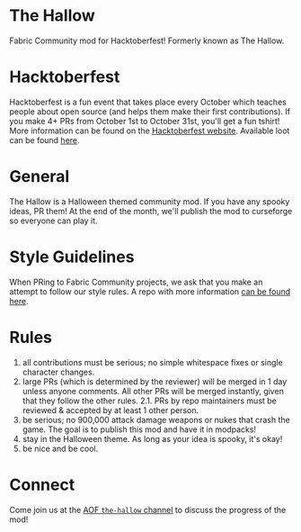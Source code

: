 # The Hallow
Fabric Community mod for Hacktoberfest! Formerly known as The Hallow.

# Hacktoberfest
Hacktoberfest is a fun event that takes place every October which teaches people about open source (and helps them make their first contributions). If you make 4+ PRs from October 1st to October 31st, you'll get a fun tshirt! More information can be found on the [Hacktoberfest website](https://hacktoberfest.digitalocean.com/). Available loot can be found [here](https://hacktoberfestswaglist.com/).

# General
 The Hallow is a Halloween themed community mod. If you have any spooky ideas, PR them! At the end of the month, we'll publish the mod to curseforge so everyone can play it. 
 
 # Style Guidelines
 When PRing to Fabric Community projects, we ask that you make an attempt to follow our style rules. A repo with more information [can be found here](https://github.com/fabric-community/style-guidelines). 

# Rules
 1. all contributions must be serious; no simple whitespace fixes or single character changes.
 2. large PRs (which is determined by the reviewer) will be merged in 1 day unless anyone comments. All other PRs will be merged instantly, given that they follow the other rules.
   2.1. PRs by repo maintainers must be reviewed & accepted by at least 1 other person.
 3. be serious; no 900,000 attack damage weapons or nukes that crash the game. The goal is to publish this mod and have it in modpacks!
 4. stay in the Halloween theme. As long as your idea is spooky, it's okay!
 5. be nice and be cool.

# Connect
 Come join us at the [AOF `the-hallow` channel](https://discord.gg/6rkdm48) to discuss the progress of the mod!
